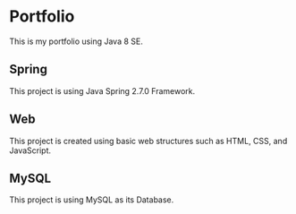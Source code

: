 # Portfolio
This is my portfolio using Java 8 SE.

## Spring
This project is using Java Spring 2.7.0 Framework.

## Web
This project is created using basic web structures such as HTML, CSS, and JavaScript.

## MySQL
This project is using MySQL as its Database.